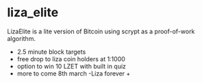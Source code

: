 # liza_elite
LizaElite is a lite version of Bitcoin using scrypt as a proof-of-work algorithm.
 - 2.5 minute block targets
 - free drop to liza coin holders at 1:1000
 - option to win 10 LZET with built in quiz
 - more to come 8th march 
 -Liza forever +
